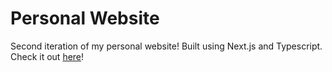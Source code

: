 # Personal Website

Second iteration of my personal website! Built using Next.js and Typescript. Check it out [here](https://personal-website-shelleychen318.vercel.app/)!